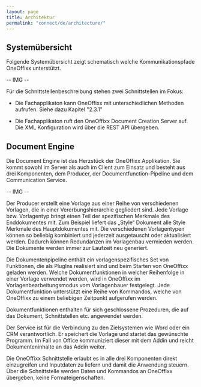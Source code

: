 ```yaml
---
layout: page
title: Architektur
permalink: "connect/de/architecture/"
---
```


## Systemübersicht

Folgende Systemübersicht zeigt schematisch welche Kommunikationspfade OneOffixx unterstützt. 

-- IMG --

Für die Schnittstellenbeschreibung stehen zwei Schnittstellen im Fokus:

* Die Fachapplikaton kann OneOffixx mit unterschiedlichen Methoden aufrufen. Siehe dazu Kapitel "2.3.1"

* Die Fachapplikaton ruft den OneOffixx Document Creation Server auf. Die XML Konfiguration wird über die REST API übergeben. 

## Document Engine

Die Document Engine ist das Herzstück der OneOffixx Applikation. Sie kommt sowohl im Server als auch im Client zum Einsatz und besteht aus drei Komponenten, dem Producer, der Documentfunction-Pipeline und dem Communication Service.

-- IMG --

Der Producer erstellt eine Vorlage aus einer Reihe von verschiedenen Vorlagen, die in einer Vererbungshierarchie gegliedert sind. Jede Vorlage bzw. Vorlagentyp bringt einen Teil der spezifischen Merkmale des Enddokumentes mit. Zum Beispiel liefert das „Style“ Dokument alle Style Merkmale des Hauptdokumentes mit. Die verschiedenen Vorlagentypen können so beliebig kombiniert und jederzeit ausgetauscht oder aktualisiert werden. Dadurch können Redundanzen im Vorlagenbau vermieden werden. Die Dokumente werden immer zur Laufzeit neu generiert.

Die Dokumentenpipeline enthält ein vorlagenspezifisches Set von Funktionen, die als PlugIns realisiert sind und beim Starten von OneOffixx geladen werden. Welche Dokumentfunktionen in welcher Reihenfolge in einer Vorlage verwendet werden, wird in OneOffixx im Vorlagenbearbeitungsmodus vom Vorlagenbauer festgelegt. Jede Dokumentfunktion unterstützt eine Reihe von Kommandos, welche von OneOffixx zu einem beliebigen Zeitpunkt aufgerufen werden.

Dokumentfunktionen enthalten für sich geschlossene Prozeduren, die auf das Dokument, Schnittstellen etc. angewendet werden.

Der Service ist für die Verbindung zu den Zielsystemen wie Word oder ein CRM verantwortlich. Er speichert die Vorlage und startet das gewünschte Programm. Im Fall von Office kommuniziert dieser mit dem Addin und reicht Dokumenteninhalte an das Addin weiter.

Die OneOffixx Schnittstelle erlaubt es in alle drei Komponenten direkt einzugreifen und Inputdaten zu liefern und damit die Anwendung steuern. Über die Schnittstelle werden Daten und Kommandos an OneOffixx übergeben, keine Formateigenschaften. 



